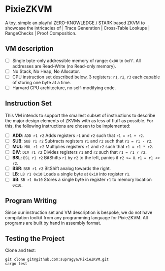 # PixieZKVM
A toy, simple an playful ZERO-KNOWLEDGE / STARK based ZKVM to showcase the intricacies of | Trace Generation | Cross-Table Lookups | RangeChecks | Proof Composition.

## VM description
- [ ] Single byte-only addressible memory of range: `0x00` to `0xFF`. All addresses are Read-Write (no Read-only memory).
- [ ] No Stack, No Heap, No Allocator.
- [ ] CPU instruction set described below, 3 registers: `r1`, `r2`, `r3` each capable of storing one byte at a time.
- [ ] Harvard CPU architecture, no self-modifying code.

## Instruction Set
This VM intends to support the smallest subset of instructions to describe the
major design elements of ZKVMs with as less of fluff as possible. For this, the
following instructions are chosen to be implemented:

- [ ] **ADD**: `ADD r1 r2` Adds registers `r1` and `r2` such that `r1 = r1 + r2`.
- [ ] **SUB**: `SUB r1 r2` Subtracts registers `r1` and `r2` such that `r1 = r1 - r2`.
- [ ] **MUL**: `MUL r1 r2` Multiplies registers `r1` and `r2` such that `r1 = r1 * r2`.
- [ ] **DIV**: `DIV r1 r2` Divides registers `r1` and `r2` such that `r1 = r1 / r2`.
- [ ] **BSL**: `BSL r1 r2` BitShifts `r1` by `r2` to the left, panics if `r2 >= 8`. `r1 = r1 << r2`.
- [ ] **BSR**: `BSR r1 r2` BitShift analog towards the right.
- [ ] **LB**: `LB r1 0x10` Loads a single byte at `0x10` into register `r1`.
- [ ] **SB**: `SB r1 0x10` Stores a single byte in register `r1` to memory location `0x10`.

## Program Writing
Since our instruction set and VM description is bespoke, we do not have compilation
toolkit from any programming language for PixieZKVM. All programs are built by
hand in assembly format.

## Testing the Project
Clone and test:
```
git clone git@github.com:supragya/PixieZKVM.git
cargo test
```
